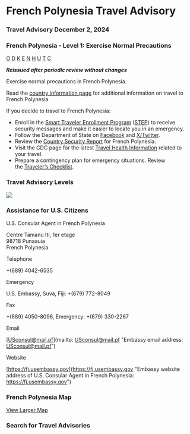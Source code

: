 # French Polynesia Travel Advisory

### Travel Advisory December 2, 2024

### French Polynesia - Level 1: Exercise Normal Precautions

[O](javascript:void(0); "Tool Tip: Other")
[D](javascript:void(0); "Tool Tip: Wrongful Detention")
[K](javascript:void(0); "Tool Tip: Kidnap and Hostage")
[E](javascript:void(0); "Tool Tip: Event")
[N](javascript:void(0); "Tool Tip: Disaster")
[H](javascript:void(0); "Tool Tip: Health")
[U](javascript:void(0); "Tool Tip: Civil Unrest")
[T](javascript:void(0); "Tool Tip: Terrorism")
[C](javascript:void(0); "Tool Tip: Crimes")

***Reissued after periodic review without changes***

Exercise normal precautions in French Polynesia.

Read the [country information page](https://travel.state.gov/content/travel/en/international-travel/International-Travel-Country-Information-Pages/FrenchPolynesia.html) for additional information on travel to French Polynesia.

If you decide to travel to French Polynesia:

* Enroll in the [Smart Traveler Enrollment Program](https://step.state.gov/step/) ([STEP](https://step.state.gov/step/)) to receive security messages and make it easier to locate you in an emergency.
* Follow the Department of State on [Facebook](https://www.facebook.com/travelgov/) and [X/Twitter](https://twitter.com/travelgov).
* Review the [Country Security Report](https://www.osac.gov/Content/Browse/Report?subContentTypes=Country%20Security%20Report) for French Polynesia.
* Visit the CDC page for the latest [Travel Health Information](https://wwwnc.cdc.gov/travel/destinations/list) related to your travel.
* Prepare a contingency plan for emergency situations. Review the [Traveler’s Checklist](https://travel.state.gov/content/passports/en/go/checklist.html).

### Travel Advisory Levels

[![](/content/dam/NEWTravelAssets/images/travel-levelv1.svg)](/content/travel/en/international-travel/before-you-go/about-our-new-products.html "Travel Advisory Levels")

### Assistance for U.S. Citizens

U.S. Consular Agent in French Polynesia

Centre Tamanu Iti, 1er etage  
98718 Punaauia  
French Polynesia

Telephone

+(689) 4042-6535

Emergency

U.S. Embassy, Suva, Fiji: +(679) 772-8049

Fax

+(689) 4050-8096, Emergency: +(679) 330-2267

Email

[USconsul@mail.pf](mailto: USconsul@mail.pf "Embassy email address: USconsul@mail.pf")

Website

[https://fj.usembassy.gov](https://fj.usembassy.gov "Embassy website address of U.S. Consular Agent in French Polynesia: https://fj.usembassy.gov")

### French Polynesia Map

[View Larger Map](https://travelmaps.state.gov/TSGMap/?extent=-155.303069954,-20.122319583,-144.664525346,-14.801064041 "Map of French Polynesia")



### Search for Travel Advisories